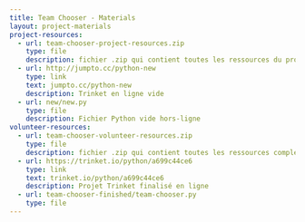 ```yaml
---
title: Team Chooser - Materials
layout: project-materials
project-resources:     
  - url: team-chooser-project-resources.zip
    type: file
    description: fichier .zip qui contient toutes les ressources du projet
  - url: http://jumpto.cc/python-new
    type: link
    text: jumpto.cc/python-new
    description: Trinket en ligne vide
  - url: new/new.py
    type: file
    description: Fichier Python vide hors-ligne
volunteer-resources:
  - url: team-chooser-volunteer-resources.zip
    type: file
    description: fichier .zip qui contient toutes les ressources complétées du projet
  - url: https://trinket.io/python/a699c44ce6
    type: link
    text: trinket.io/python/a699c44ce6
    description: Projet Trinket finalisé en ligne
  - url: team-chooser-finished/team-chooser.py
    type: file
---
```


